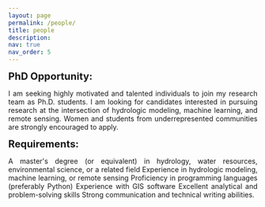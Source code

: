 ```yaml
---
layout: page
permalink: /people/
title: people
description:
nav: true
nav_order: 5
---
```


<strong style="font-size: 20px;">PhD Opportunity:</strong><br>
<p style="text-align: justify;">I am seeking highly motivated and talented individuals to join my research team as Ph.D. students. I am looking for candidates interested in pursuing research at the intersection of hydrologic modeling, machine learning, and remote sensing. Women and students from underrepresented communities are strongly encouraged to apply.<br>

<strong style="font-size: 20px;">Requirements:</strong><br>
<p style="text-align: justify;">A master's degree (or equivalent) in hydrology, water resources, environmental science, or a related field
Experience in hydrologic modeling, machine learning, or remote sensing
Proficiency in programming languages (preferably Python) 
Experience with GIS software
Excellent analytical and problem-solving skills
Strong communication and technical writing abilities.<br>
